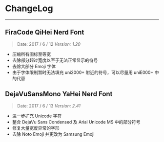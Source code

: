 # ChangeLog
-----------------------------------------
## FiraCode QiHei Nerd Font 
> Date: 2017 / 6 / 12	_Version: 1.20_
- 压缩所有图标至等宽
- 去除部分超过宽度以至于无法正常显示的符号
- 去除大部分 Emoji 字体
- 由于字体限制暂时无法填充 uni2000+ 附近的符号，可以尽量用 uniE000+ 中的代替

## DejaVuSansMono YaHei Nerd Font
> Date: 2017 / 6 / 13	_Version: 2.41_
- 进一步扩充 Unicode 字符
- 整合 DejaVu Sans Condensed 及 Arial Unicode MS 中的部分符号
- 修复大量宽度异常的字形
- 去除 Noto Emoji 并更改为 Samsung Emoji